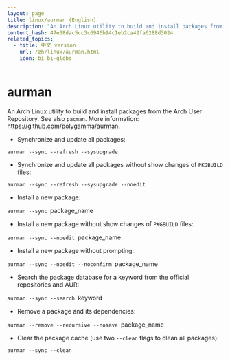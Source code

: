```yaml
---
layout: page
title: linux/aurman (English)
description: "An Arch Linux utility to build and install packages from the Arch User Repository."
content_hash: 47e38dac5cc3c6946b94c1eb2ca42fa6288d3024
related_topics:
  - title: 中文 version
    url: /zh/linux/aurman.html
    icon: bi bi-globe
---
```

# aurman

An Arch Linux utility to build and install packages from the Arch User Repository.
See also `pacman`.
More information: <https://github.com/polygamma/aurman>.

- Synchronize and update all packages:

`aurman --sync --refresh --sysupgrade`

- Synchronize and update all packages without show changes of `PKGBUILD` files:

`aurman --sync --refresh --sysupgrade --noedit`

- Install a new package:

`aurman --sync `<span class="tldr-var badge badge-pill bg-dark-lm bg-white-dm text-white-lm text-dark-dm font-weight-bold">package_name</span>

- Install a new package without show changes of `PKGBUILD` files:

`aurman --sync --noedit `<span class="tldr-var badge badge-pill bg-dark-lm bg-white-dm text-white-lm text-dark-dm font-weight-bold">package_name</span>

- Install a new package without prompting:

`aurman --sync --noedit --noconfirm `<span class="tldr-var badge badge-pill bg-dark-lm bg-white-dm text-white-lm text-dark-dm font-weight-bold">package_name</span>

- Search the package database for a keyword from the official repositories and AUR:

`aurman --sync --search `<span class="tldr-var badge badge-pill bg-dark-lm bg-white-dm text-white-lm text-dark-dm font-weight-bold">keyword</span>

- Remove a package and its dependencies:

`aurman --remove --recursive --nosave `<span class="tldr-var badge badge-pill bg-dark-lm bg-white-dm text-white-lm text-dark-dm font-weight-bold">package_name</span>

- Clear the package cache (use two `--clean` flags to clean all packages):

`aurman --sync --clean`
